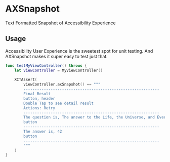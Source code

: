 # AXSnapshot

Text Formatted Snapshot of Accessibility Experience 

## Usage 

Accessibility User Experience is the sweetest spot for unit testing. 
And AXSnapshot makes it super easy to test just that.

```swift
func testMyViewController() throws {
    let viewController = MyViewController()
    
    XCTAssert(
        viewController.axSnapshot() == """
        ------------------------------------------------------------
        Final Result
        button, header
        Double Tap to see detail result
        Actions: Retry
        ------------------------------------------------------------
        The question is, The answer to the Life, the Universe, and Everything
        button
        ------------------------------------------------------------
        The answer is, 42
        button
        ------------------------------------------------------------
        """
    )
}
```


